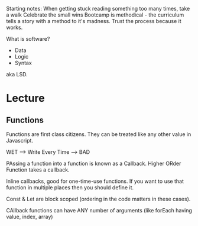 Starting notes: 
  When getting stuck reading something too many times, take a walk
  Celebrate the small wins
  Bootcamp is methodical - the curriculum tells a story with a method to it's madness. Trust the process because it works.


What is software? 
* Data
* Logic
* Syntax 

aka LSD.


# Lecture

## Functions

Functions are first class citizens. They can be treated like any other value in Javascript.


WET --> Write Every Time --> BAD

PAssing a function into a function is known as a Callback.
Higher ORder Function takes a callback.

Inline callbacks, good for one-time-use functions. If you want to use that function in multiple places then you should define it.

Const & Let are block scoped (ordering in the code matters in these cases).

CAllback functions can have ANY number of arguments (like forEach having value, index, array)